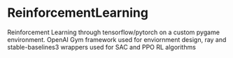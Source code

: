 # ReinforcementLearning
Reinforcement Learning through tensorflow/pytorch on a custom pygame environment. OpenAI Gym framework used for enviornment design, ray and stable-baselines3 wrappers used for SAC and PPO RL algorithms
